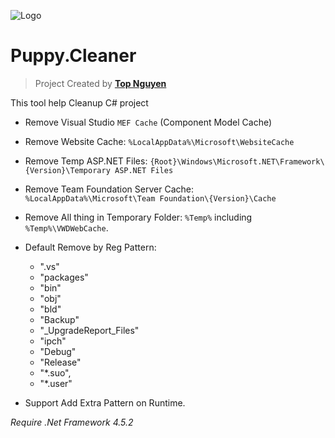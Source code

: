 ﻿![Logo](favicon.ico)
# Puppy.Cleaner
> Project Created by [**Top Nguyen**](http://topnguyen.net)

This tool help Cleanup C# project

- Remove Visual Studio `MEF Cache` (Component Model Cache)

- Remove Website Cache: `%LocalAppData%\Microsoft\WebsiteCache`

- Remove Temp ASP.NET Files: `{Root}\Windows\Microsoft.NET\Framework\{Version}\Temporary ASP.NET Files`

- Remove Team Foundation Server Cache: `%LocalAppData%\Microsoft\Team Foundation\{Version}\Cache`

- Remove All thing in Temporary Folder: `%Temp%` including `%Temp%\VWDWebCache`.

- Default Remove by Reg Pattern:
    -  ".vs"
    - "packages"
    - "bin"
    - "obj"
    - "bld"
    - "Backup"
    - "_UpgradeReport_Files"
    - "ipch"
    - "Debug"
    - "Release"
    - "*.suo",
    - "*.user"

- Support Add Extra Pattern on Runtime.

*Require .Net Framework 4.5.2*